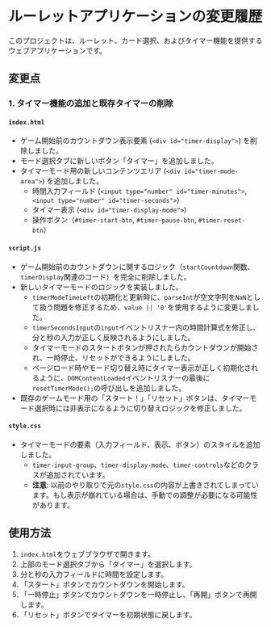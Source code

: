 # ルーレットアプリケーションの変更履歴

このプロジェクトは、ルーレット、カード選択、およびタイマー機能を提供するウェブアプリケーションです。

## 変更点

### 1. タイマー機能の追加と既存タイマーの削除

#### `index.html`
- ゲーム開始前のカウントダウン表示要素 (`<div id="timer-display">`) を削除しました。
- モード選択タブに新しいボタン「タイマー」を追加しました。
- タイマーモード用の新しいコンテンツエリア (`<div id="timer-mode-area">`) を追加しました。
  - 時間入力フィールド (`<input type="number" id="timer-minutes">`, `<input type="number" id="timer-seconds">`)
  - タイマー表示 (`<div id="timer-display-mode">`)
  - 操作ボタン（`#timer-start-btn`, `#timer-pause-btn`, `#timer-reset-btn`）

#### `script.js`
- ゲーム開始前のカウントダウンに関するロジック（`startCountdown`関数、`timerDisplay`関連のコード）を完全に削除しました。
- 新しいタイマーモードのロジックを実装しました。
  - `timerModeTimeLeft`の初期化と更新時に、`parseInt`が空文字列を`NaN`として扱う問題を修正するため、`value || '0'`を使用するように変更しました。
  - `timerSecondsInput`の`input`イベントリスナー内の時間計算式を修正し、分と秒の入力が正しく反映されるようにしました。
  - タイマーモードのスタートボタンが押されたらカウントダウンが開始され、一時停止、リセットができるようにしました。
  - ページロード時やモード切り替え時にタイマー表示が正しく初期化されるように、`DOMContentLoaded`イベントリスナーの最後に`resetTimerMode();`の呼び出しを追加しました。
- 既存のゲームモード用の「スタート！」「リセット」ボタンは、タイマーモード選択時には非表示になるように切り替えロジックを修正しました。

#### `style.css`
- タイマーモードの要素（入力フィールド、表示、ボタン）のスタイルを追加しました。
  - `timer-input-group`、`timer-display-mode`、`timer-controls`などのクラスが追加されています。
  - **注意**: 以前のやり取りで元の`style.css`の内容が上書きされてしまっています。もし表示が崩れている場合は、手動での調整が必要になる可能性があります。

## 使用方法

1. `index.html`をウェブブラウザで開きます。
2. 上部のモード選択タブから「タイマー」を選択します。
3. 分と秒の入力フィールドに時間を設定します。
4. 「スタート」ボタンでカウントダウンを開始します。
5. 「一時停止」ボタンでカウントダウンを一時停止し、「再開」ボタンで再開します。
6. 「リセット」ボタンでタイマーを初期状態に戻します。
